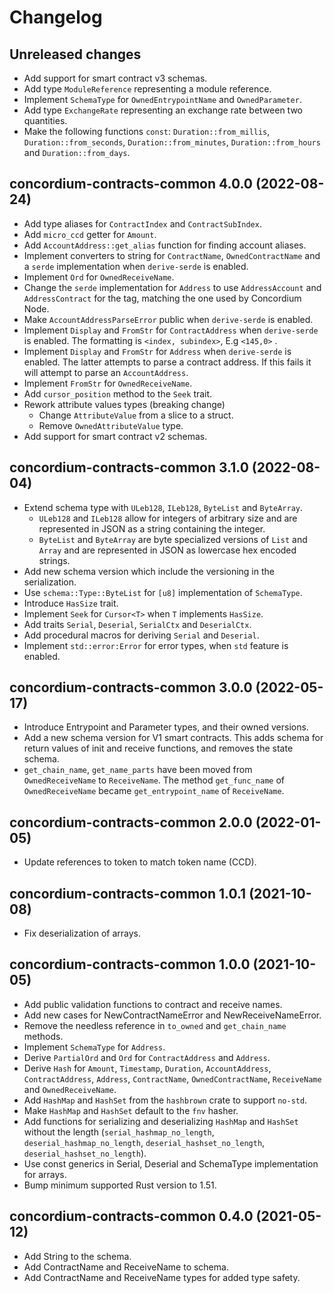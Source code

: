# Changelog

## Unreleased changes

- Add support for smart contract v3 schemas.
- Add type `ModuleReference` representing a module reference.
- Implement `SchemaType` for `OwnedEntrypointName` and `OwnedParameter`.
- Add type `ExchangeRate` representing an exchange rate between two quantities.
- Make the following functions `const`: `Duration::from_millis`, `Duration::from_seconds`, `Duration::from_minutes`, `Duration::from_hours` and `Duration::from_days`.


## concordium-contracts-common 4.0.0 (2022-08-24)

- Add type aliases for `ContractIndex` and `ContractSubIndex`.
- Add `micro_ccd` getter for `Amount`.
- Add `AccountAddress::get_alias` function for finding account aliases.
- Implement converters to string for `ContractName`, `OwnedContractName` and a `serde` implementation when `derive-serde` is enabled.
- Implement `Ord` for `OwnedReceiveName`.
- Change the `serde` implementation for `Address` to use `AddressAccount` and `AddressContract` for the tag, matching the one used by Concordium Node.
- Make `AccountAddressParseError` public when `derive-serde` is enabled.
- Implement `Display` and `FromStr` for `ContractAddress` when `derive-serde` is enabled. The formatting is `<index, subindex>`, E.g `<145,0>` .
- Implement `Display` and `FromStr` for `Address` when `derive-serde` is enabled. The latter attempts to parse a contract address. If this fails it will attempt to parse an `AccountAddress`.
- Implement `FromStr` for `OwnedReceiveName`.
- Add `cursor_position` method to the `Seek` trait.
- Rework attribute values types (breaking change)
  - Change `AttributeValue` from a slice to a struct.
  - Remove `OwnedAttributeValue` type.
- Add support for smart contract v2 schemas.

## concordium-contracts-common 3.1.0 (2022-08-04)

- Extend schema type with `ULeb128`, `ILeb128`, `ByteList` and `ByteArray`.
  - `ULeb128` and `ILeb128` allow for integers of arbitrary size and are represented in JSON as a string containing the integer.
  - `ByteList` and `ByteArray` are byte specialized versions of `List` and `Array` and are represented in JSON as lowercase hex encoded strings.
- Add new schema version which include the versioning in the serialization.
- Use `schema::Type::ByteList` for `[u8]` implementation of `SchemaType`.
- Introduce `HasSize` trait.
- Implement `Seek` for `Cursor<T>` when `T` implements `HasSize`.
- Add traits `Serial`, `Deserial`, `SerialCtx` and `DeserialCtx`.
- Add procedural macros for deriving `Serial` and `Deserial`.
- Implement `std::error:Error` for error types, when `std` feature is enabled.

## concordium-contracts-common 3.0.0 (2022-05-17)

- Introduce Entrypoint and Parameter types, and their owned versions.
- Add a new schema version for V1 smart contracts.
  This adds schema for return values of init and receive functions, and removes the state schema.
- `get_chain_name`, `get_name_parts` have been moved from `OwnedReceiveName` to
  `ReceiveName`. The method `get_func_name` of `OwnedReceiveName` became
  `get_entrypoint_name` of `ReceiveName`.

## concordium-contracts-common 2.0.0 (2022-01-05)

- Update references to token to match token name (CCD).

## concordium-contracts-common 1.0.1 (2021-10-08)
- Fix deserialization of arrays.

## concordium-contracts-common 1.0.0 (2021-10-05)
- Add public validation functions to contract and receive names.
- Add new cases for NewContractNameError and NewReceiveNameError.
- Remove the needless reference in `to_owned` and `get_chain_name` methods.
- Implement `SchemaType` for `Address`.
- Derive `PartialOrd` and `Ord` for `ContractAddress` and `Address`.
- Derive `Hash` for `Amount`, `Timestamp`, `Duration`, `AccountAddress`, `ContractAddress`, `Address`, `ContractName`, `OwnedContractName`, `ReceiveName` and `OwnedReceiveName`.
- Add `HashMap` and `HashSet` from the `hashbrown` crate to support `no-std`.
- Make `HashMap` and `HashSet` default to the `fnv` hasher.
- Add functions for serializing and deserializing `HashMap` and `HashSet` without the length (`serial_hashmap_no_length`, `deserial_hashmap_no_length`, `deserial_hashset_no_length`, `deserial_hashset_no_length`).
- Use const generics in Serial, Deserial and SchemaType implementation for arrays.
- Bump minimum supported Rust version to 1.51.

## concordium-contracts-common 0.4.0 (2021-05-12)

- Add String to the schema.
- Add ContractName and ReceiveName to schema.
- Add ContractName and ReceiveName types for added type safety.
